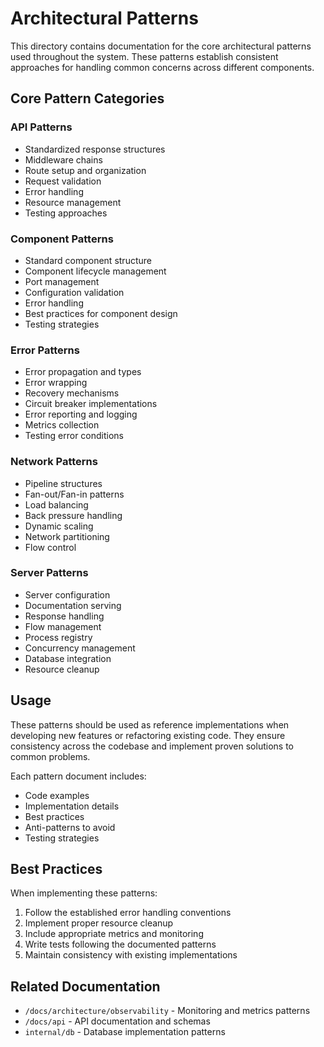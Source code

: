 # Architectural Patterns

This directory contains documentation for the core architectural patterns used throughout the system. These patterns establish consistent approaches for handling common concerns across different components.

## Core Pattern Categories

### API Patterns
- Standardized response structures
- Middleware chains
- Route setup and organization
- Request validation
- Error handling
- Resource management
- Testing approaches

### Component Patterns
- Standard component structure
- Component lifecycle management
- Port management
- Configuration validation
- Error handling
- Best practices for component design
- Testing strategies

### Error Patterns
- Error propagation and types
- Error wrapping
- Recovery mechanisms
- Circuit breaker implementations
- Error reporting and logging
- Metrics collection
- Testing error conditions

### Network Patterns
- Pipeline structures
- Fan-out/Fan-in patterns
- Load balancing
- Back pressure handling
- Dynamic scaling
- Network partitioning
- Flow control

### Server Patterns
- Server configuration
- Documentation serving
- Response handling
- Flow management
- Process registry
- Concurrency management
- Database integration
- Resource cleanup

## Usage

These patterns should be used as reference implementations when developing new features or refactoring existing code. They ensure consistency across the codebase and implement proven solutions to common problems.

Each pattern document includes:
- Code examples
- Implementation details
- Best practices
- Anti-patterns to avoid
- Testing strategies

## Best Practices

When implementing these patterns:
1. Follow the established error handling conventions
2. Implement proper resource cleanup
3. Include appropriate metrics and monitoring
4. Write tests following the documented patterns
5. Maintain consistency with existing implementations

## Related Documentation

- `/docs/architecture/observability` - Monitoring and metrics patterns
- `/docs/api` - API documentation and schemas
- `internal/db` - Database implementation patterns 